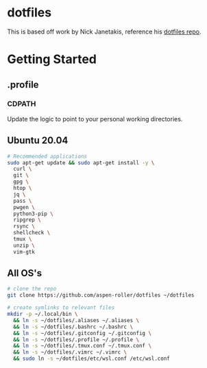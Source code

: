 # dotfiles
This is based off work by Nick Janetakis, reference his [dotfiles repo](https://github.com/nickjj/dotfiles).

# Getting Started

## .profile

### CDPATH
Update the logic to point to your personal working directories.

## Ubuntu 20.04

```bash
# Recommended applications
sudo apt-get update && sudo apt-get install -y \
  curl \
  git \
  gpg \
  htop \
  jq \
  pass \
  pwgen \
  python3-pip \
  ripgrep \
  rsync \
  shellcheck \
  tmux \
  unzip \
  vim-gtk
```

## All OS's

```bash
# clone the repo
git clone https://github.com/aspen-roller/dotfiles ~/dotfiles

# create symlinks to relevant files
mkdir -p ~/.local/bin \
  && ln -s ~/dotfiles/.aliases ~/.aliases \
  && ln -s ~/dotfiles/.bashrc ~/.bashrc \
  && ln -s ~/dotfiles/.gitconfig ~/.gitconfig \
  && ln -s ~/dotfiles/.profile ~/.profile \
  && ln -s ~/dotfiles/.tmux.conf ~/.tmux.conf \
  && ln -s ~/dotfiles/.vimrc ~/.vimrc \
  && sudo ln -s ~/dotfiles/etc/wsl.conf /etc/wsl.conf
```